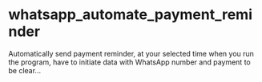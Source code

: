 # whatsapp_automate_payment_reminder
Automatically send payment reminder, at your selected time when you run the program, have to initiate data with WhatsApp number and payment to be clear...
